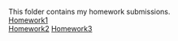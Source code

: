 This folder contains my homework submissions.  
[Homework1](../hw/1)   
[Homework2](../hw/hw2)
[Homework3](../hw/3)   
